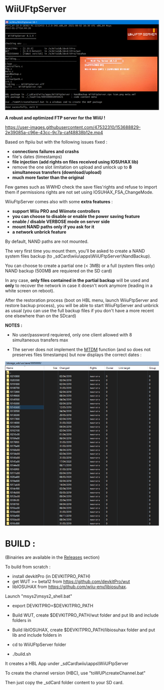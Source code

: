 # WiiUFtpServer
<p align="center">
  <img src="WiiUFtpServer.png">
</p>

**A robust and optimized FTP server for the WiiU !**



https://user-images.githubusercontent.com/47532310/153688829-2e39085a-c96e-43cc-9c7a-caf48838b12e.mp4



Based on ftpiiu but with the following issues fixed : 
- **connections failures and crashs**
- file's dates (timestamps)
- **file injection (add rights on files received using IOSUHAX lib)**
- remove the one slot limitation on upload and unlock up to **8 simultaneous transfers (download/upload)**
- **much more faster than the original**

Few games such as WWHD check the save files'rights and refuse to import them if permissions rights are not set using IOSUHAX_FSA_ChangeMode.

WiiuFtpServer comes also with some **extra features** : 

- **support Wiiu PRO and Wiimote controllers**
- **you can choose to disable or enable the power saving feature**
- **enable / disable VERBOSE mode on server side**
- **mount NAND paths only if you ask for it**
- **a network unbrick feature** 
 
By default, NAND paths are not mounted. 

The very first time you mount them, you'll be asked to create a NAND system files backup (to \_sdCard\wiiu\apps\WiiUFtpServer\NandBackup). 

You can choose to create a partial one (< 3MB) or a full (system files only) NAND backup (500MB are requiered on the SD card)

In any case, **only files contained in the partial backup** will be used and **only** to recover the network in case it doesn't work anymore (leading in a white screen on reboot).

After the restoration process (boot on HBL menu, launch WiiuFtpServer and restore backup process), you will be able to start WiiuFtpServer and unbrick as usual (you can use the full backup files if you don't have a more recent one elsewhere than on the SDcard)

**NOTES :**

- No user/password requiered, only one client allowed with 8 simultaneous transfers max

- The server does not implement the [MTDM](https://support.solarwinds.com/SuccessCenter/s/article/Enable-the-MDTM-command-to-preserve-the-original-time-stamp-of-uploaded-files?language=en_US) function (and so does not preserves files timestamps) but now displays the correct dates : 

<p align="center">
  <img src="timestamps.png">
</p>


#
# BUILD :

(Binairies are available in the [Releases](https://github.com/Laf111/WiiUFtpServer/releases/latest) section)

To build from scratch :

- install devkitPro (in DEVKITPRO_PATH)
- get WUT >= beta12 from https://github.com/devkitPro/wut 
- libIOSUHAX from https://github.com/wiiu-env/libiosuhax.


Launch "msys2\msys2_shell.bat" 

- export DEVKITPRO=$DEVKITPRO_PATH

- Build WUT, create $DEVKITPRO_PATH/wut folder and put lib and include folders in

- Build libIOSUHAX, create $DEVKITPRO_PATH/libiosuhax folder and put lib and include folders in

- cd to WiiUFtpServer folder

- ./build.sh


It creates a HBL App under \_sdCard\wiiu\apps\WiiUFtpServer

To create the channel version (HBC), use "toWUP\createChannel.bat"


Then just copy the \_sdCard folder content to your SD card.
